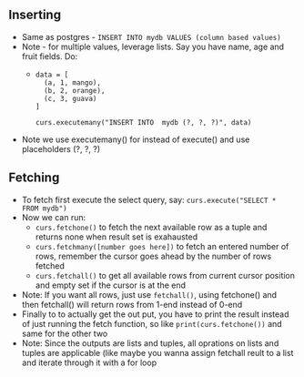 ## Inserting
- Same as postgres - ```INSERT INTO mydb VALUES (column based values)```
- Note - for multiple values, leverage lists. Say you have name, age and fruit fields. Do:
  - ```
    data = [
      (a, 1, mango),
      (b, 2, orange),
      (c, 3, guava)
    ]

    curs.executemany("INSERT INTO  mydb (?, ?, ?)", data)
    ```
- Note we use executemany() for instead of execute() and use placeholders (?, ?, ?)

 ## Fetching
- To fetch first execute the select query, say: ```curs.execute("SELECT * FROM mydb")```
- Now we can run:
  - ```curs.fetchone()``` to fetch the next available row as a tuple and returns none when result set is exahausted
  - ```curs.fetchmany([number goes here])``` to fetch an entered number of rows, remember the cursor goes ahead by the number of rows fetched
  - ```curs.fetchall()``` to get all available rows from current cursor position and empty set if the cursor is at the end
- Note: If you want all rows, just use ```fetchall()```, using fetchone() and then fetchall() will return rows from 1-end instead of 0-end
- Finally to to actually get the out put, you have to print the result instead of just running the fetch function, so like ```print(curs.fetchone())``` and same for the other two
- Note: Since the outputs are lists and tuples, all oprations on lists and tuples are applicable (like maybe you wanna assign fetchall reult to a list and iterate through it with a for loop
